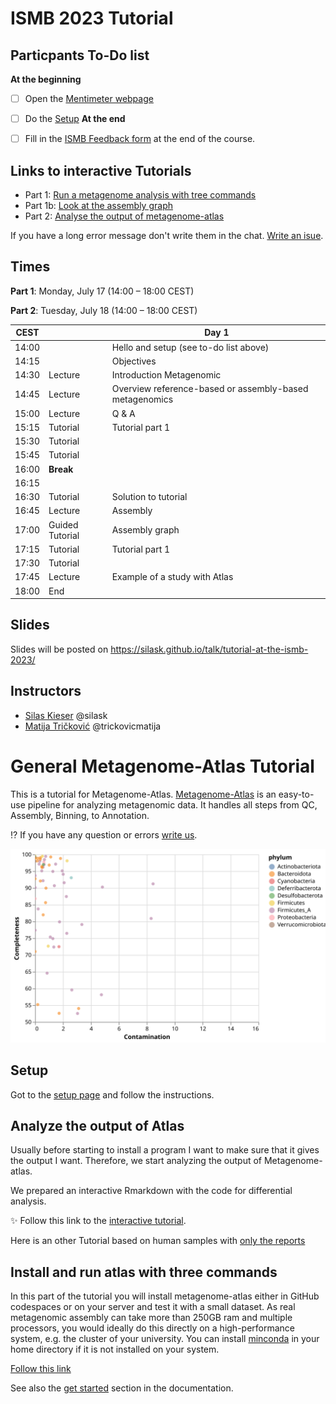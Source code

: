 [Binder_Rstudio]: https://rstudio.cloud/project/2975573

<!-- https://mybinder.org/v2/gh/metagenome-atlas/BinderTutorial/R?urlpath=git-pull%3Frepo%3Dhttps%253A%252F%252Fgithub.com%252Fmetagenome-atlas%252FTutorial%26urlpath%3Drstudio%252F%26branch%3Dmaster -->

[Binder_Jupyter]: https://mybinder.org/v2/gh/metagenome-atlas/BinderTutorial/Python?urlpath=git-pull%3Frepo%3Dhttps%253A%252F%252Fgithub.com%252Fmetagenome-atlas%252FTutorial%26urlpath%3Dlab%252Ftree%252FTutorial%252F%26branch%3Dmaster
[chat]: https://github.com/metagenome-atlas/Tutorial/issues




# ISMB 2023 Tutorial


## Particpants To-Do list
**At the beginning**
- [ ] Open the [Mentimeter webpage](https://www.menti.com/almxgknfw2bg)
- [ ] Do the [Setup](https://github.com/metagenome-atlas/Tutorial/blob/master/Setup.md)
**At the end**
- [ ] Fill in the [ISMB Feedback form](https://docs.google.com/forms/d/e/1FAIpQLSf_0RTzbDDMYLoB6sshSJ_uKtbTrC1xESEknfIexsdboh7lHA/viewform) at the end of the course.


## Links to interactive Tutorials

- Part 1: [Run a metagenome analysis with tree commands](https://metagenome-atlas.shinyapps.io/TryAtlas)
- Part 1b: [Look at the assembly graph](https://metagenome-atlas.shinyapps.io/Output_human/#section-look-at-the-assembly-graph.)
- Part 2: [Analyse the output of metagenome-atlas](https://metagenome-atlas.shinyapps.io/Part2) 

If you have a long error message don't write them in the chat. [Write an isue][chat].


## Times

**Part 1**: Monday, July 17 (14:00 – 18:00 CEST)

**Part 2**: Tuesday, July 18 (14:00 – 18:00 CEST)

|  CEST |                 | Day 1                                                   |
|-------|-----------------|---------------------------------------------------------|
| 14:00 |                 | Hello and setup (see to-do list above)                  |
| 14:15 |                 | Objectives                                              |
| 14:30 | Lecture         | Introduction Metagenomic                                |
| 14:45 | Lecture         | Overview reference-based or assembly-based metagenomics |
| 15:00 | Lecture         | Q & A                                                   |
| 15:15 | Tutorial        | Tutorial part 1                                         |
| 15:30 | Tutorial        |                                                         |
| 15:45 | Tutorial        |                                                         |
| 16:00 | **Break**       |                                                         |
| 16:15 |                 |                                                         |
| 16:30 | Tutorial        | Solution to tutorial                                    |
| 16:45 | Lecture         | Assembly                                                |
| 17:00 | Guided Tutorial | Assembly graph                                          |
| 17:15 | Tutorial        | Tutorial part 1                                         |
| 17:30 | Tutorial        |                                                         |
| 17:45 | Lecture         | Example of a study with Atlas                           |
| 18:00 | End             |                                                         |

## Slides
Slides will be posted on https://silask.github.io/talk/tutorial-at-the-ismb-2023/

## Instructors

- [Silas Kieser](https://silask.github.io/) @silask
- [Matija Tričković](https://www.linkedin.com/in/trickovicmatija) @trickovicmatija



# General Metagenome-Atlas Tutorial

This is a tutorial for Metagenome-Atlas. [Metagenome-Atlas](https://metagenome-atlas.github.io/) is an easy-to-use pipeline for analyzing metagenomic data. It handles all steps from QC, Assembly, Binning, to Annotation.

:interrobang: If you have any question or errors [write us][chat].


![checkmquality](Tutorial/images/quality.svg)


## Setup

Got to the [setup page](Setup.md) and follow the instructions.


## Analyze the output of Atlas

Usually before starting to install a program I want to make sure that it gives the output I want.
Therefore, we start analyzing the output of Metagenome-atlas.

We prepared an interactive Rmarkdown with the code for differential analysis. 

:sparkles: Follow this link to the [interactive tutorial](https://metagenome-atlas.shinyapps.io/Part2).


Here is an other Tutorial based on human samples with [only the reports](https://metagenome-atlas.shinyapps.io/Output_human)

<!--


![Picture of obese mice](https://upload.wikimedia.org/wikipedia/commons/0/0b/Fatmouse.jpg)


Click on the links below:

[Rstudio][Binder_Rstudio]          [Jupyter][Binder_Jupyter]

If something doesn't work, [let us know][chat].

### Run the code on your computer
If you want to run this code on your machine. 
Download this repo either as zip or with `git clone`. In the directories `Python` and `R` are dedicated scripts to install the necessary packages to run the code. 

-->

## Install and run atlas with three commands

In this part of the tutorial you will install metagenome-atlas either in GitHub codespaces or on your server and test it with a small dataset.
As real metagenomic assembly can take more than 250GB ram and multiple processors, you would ideally do this directly on a high-performance system, e.g. the cluster of your university. You can install [minconda](https://docs.conda.io/en/latest/miniconda.html) in your home directory if it is not installed on your system.

[Follow this link](https://metagenome-atlas.shinyapps.io/TryAtlas)


See also the [get started](https://metagenome-atlas.readthedocs.io/en/latest/usage/getting_started.html#install-metagenome-atlas) section in the documentation.



<!--
[This cool report](http://htmlpreview.github.io/?https://github.com/metagenome-atlas/Tutorial/blob/master/Example/Results/Summary.html):sparkles: shows the most interesting output of Atlas.


Metagenome-Atlas produces a lot of other outputs from the QC and assembly steps. They are  summarized reports such as these ones:
- [QC_report](https://metagenome-atlas.readthedocs.io/en/latest/_static/QC_report.html)
- [assembly report](https://metagenome-atlas.readthedocs.io/en/latest/_static/assembly_report.html).
-->

